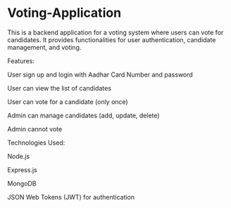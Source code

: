 # Voting-Application

This is a backend application for a voting system where users can vote for candidates. It provides functionalities for user authentication, candidate management, and voting.

Features:

User sign up and login with Aadhar Card Number and password

User can view the list of candidates

User can vote for a candidate (only once)

Admin can manage candidates (add, update, delete)

Admin cannot vote


Technologies Used:

Node.js

Express.js

MongoDB

JSON Web Tokens (JWT) for authentication
